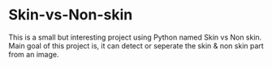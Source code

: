 # Skin-vs-Non-skin
This is a small but interesting project using Python named Skin vs Non skin. Main goal of this project is, it can detect or seperate the skin & non skin part from an image.
